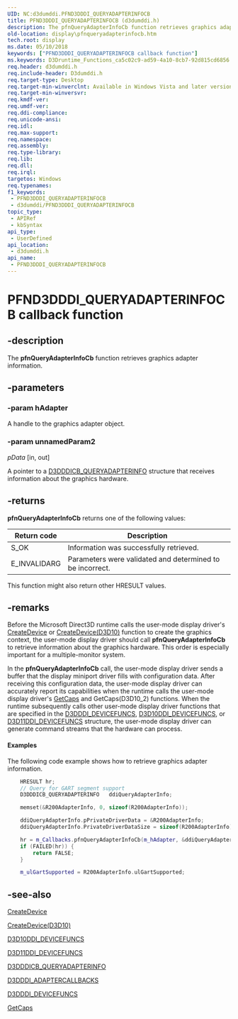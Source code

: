```yaml
---
UID: NC:d3dumddi.PFND3DDDI_QUERYADAPTERINFOCB
title: PFND3DDDI_QUERYADAPTERINFOCB (d3dumddi.h)
description: The pfnQueryAdapterInfoCb function retrieves graphics adapter information.
old-location: display\pfnqueryadapterinfocb.htm
tech.root: display
ms.date: 05/10/2018
keywords: ["PFND3DDDI_QUERYADAPTERINFOCB callback function"]
ms.keywords: D3Druntime_Functions_ca5c02c9-ad59-4a10-8cb7-92d815cd6856.xml, PFND3DDDI_QUERYADAPTERINFOCB, PFND3DDDI_QUERYADAPTERINFOCB callback, d3dumddi/pfnQueryAdapterInfoCb, display.pfnqueryadapterinfocb, pfnQueryAdapterInfoCb, pfnQueryAdapterInfoCb callback function [Display Devices]
req.header: d3dumddi.h
req.include-header: D3dumddi.h
req.target-type: Desktop
req.target-min-winverclnt: Available in Windows Vista and later versions of the Windows operating systems.
req.target-min-winversvr: 
req.kmdf-ver: 
req.umdf-ver: 
req.ddi-compliance: 
req.unicode-ansi: 
req.idl: 
req.max-support: 
req.namespace: 
req.assembly: 
req.type-library: 
req.lib: 
req.dll: 
req.irql: 
targetos: Windows
req.typenames: 
f1_keywords:
 - PFND3DDDI_QUERYADAPTERINFOCB
 - d3dumddi/PFND3DDDI_QUERYADAPTERINFOCB
topic_type:
 - APIRef
 - kbSyntax
api_type:
 - UserDefined
api_location:
 - d3dumddi.h
api_name:
 - PFND3DDDI_QUERYADAPTERINFOCB
---
```


# PFND3DDDI_QUERYADAPTERINFOCB callback function


## -description

The <b>pfnQueryAdapterInfoCb</b> function retrieves graphics adapter information.

## -parameters

### -param hAdapter

A handle to the graphics adapter object.

### -param unnamedParam2

*pData* [in, out]

A pointer to a <a href="/windows-hardware/drivers/ddi/d3dumddi/ns-d3dumddi-_d3dddicb_queryadapterinfo">D3DDDICB_QUERYADAPTERINFO</a> structure that receives information about the graphics hardware.

## -returns

<b>pfnQueryAdapterInfoCb</b> returns one of the following values:

|Return code|Description|
|--- |--- |
|S_OK|Information was successfully retrieved.|
|E_INVALIDARG|Parameters were validated and determined to be incorrect.|


This function might also return other HRESULT values.

## -remarks

Before the Microsoft Direct3D runtime calls the user-mode display driver's <a href="/windows-hardware/drivers/ddi/d3dumddi/nc-d3dumddi-pfnd3dddi_createdevice">CreateDevice</a> or <a href="/windows-hardware/drivers/ddi/d3d10umddi/nc-d3d10umddi-pfnd3d10ddi_createdevice">CreateDevice(D3D10)</a> function to create the graphics context, the user-mode display driver should call <b>pfnQueryAdapterInfoCb</b> to retrieve information about the graphics hardware. This order is especially important for a multiple-monitor system. 

In the <b>pfnQueryAdapterInfoCb</b> call, the user-mode display driver sends a buffer that the display miniport driver fills with configuration data. After receiving this configuration data, the user-mode display driver can accurately report its capabilities when the runtime calls the user-mode display driver's <a href="/windows-hardware/drivers/ddi/d3dumddi/nc-d3dumddi-pfnd3dddi_getcaps">GetCaps</a> and GetCaps(D3D10_2) functions. When the runtime subsequently calls other user-mode display driver functions that are specified in the <a href="/windows-hardware/drivers/ddi/d3dumddi/ns-d3dumddi-_d3dddi_devicefuncs">D3DDDI_DEVICEFUNCS</a>, <a href="/windows-hardware/drivers/ddi/d3d10umddi/ns-d3d10umddi-d3d10ddi_devicefuncs">D3D10DDI_DEVICEFUNCS</a>, or <a href="/windows-hardware/drivers/ddi/d3d10umddi/ns-d3d10umddi-d3d11ddi_devicefuncs">D3D11DDI_DEVICEFUNCS</a> structure, the user-mode display driver can generate command streams that the hardware can process. 


#### Examples

The following code example shows how to retrieve graphics adapter information.

```cpp
    HRESULT hr;
    // Query for GART segment support
    D3DDDICB_QUERYADAPTERINFO   ddiQueryAdapterInfo;

    memset(&R200AdapterInfo, 0, sizeof(R200AdapterInfo));

    ddiQueryAdapterInfo.pPrivateDriverData = &R200AdapterInfo;
    ddiQueryAdapterInfo.PrivateDriverDataSize = sizeof(R200AdapterInfo);

    hr = m_Callbacks.pfnQueryAdapterInfoCb(m_hAdapter, &ddiQueryAdapterInfo);
    if (FAILED(hr)) {
        return FALSE;
    }

    m_ulGartSupported = R200AdapterInfo.ulGartSupported;
```

## -see-also

<a href="/windows-hardware/drivers/ddi/d3dumddi/nc-d3dumddi-pfnd3dddi_createdevice">CreateDevice</a>



<a href="/windows-hardware/drivers/ddi/d3d10umddi/nc-d3d10umddi-pfnd3d10ddi_createdevice">CreateDevice(D3D10)</a>



<a href="/windows-hardware/drivers/ddi/d3d10umddi/ns-d3d10umddi-d3d10ddi_devicefuncs">D3D10DDI_DEVICEFUNCS</a>



<a href="/windows-hardware/drivers/ddi/d3d10umddi/ns-d3d10umddi-d3d11ddi_devicefuncs">D3D11DDI_DEVICEFUNCS</a>



<a href="/windows-hardware/drivers/ddi/d3dumddi/ns-d3dumddi-_d3dddicb_queryadapterinfo">D3DDDICB_QUERYADAPTERINFO</a>



<a href="/windows-hardware/drivers/ddi/d3dumddi/ns-d3dumddi-_d3dddi_adaptercallbacks">D3DDDI_ADAPTERCALLBACKS</a>



<a href="/windows-hardware/drivers/ddi/d3dumddi/ns-d3dumddi-_d3dddi_devicefuncs">D3DDDI_DEVICEFUNCS</a>



<a href="/windows-hardware/drivers/ddi/d3dumddi/nc-d3dumddi-pfnd3dddi_getcaps">GetCaps</a>

